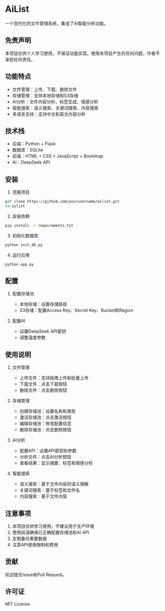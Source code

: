 # AiList

一个现代化的文件管理系统，集成了AI智能分析功能。

## 免责声明

本项目仅供个人学习使用，不保证功能实现。使用本项目产生的任何问题，作者不承担任何责任。

## 功能特点

- 文件管理：上传、下载、删除文件
- 存储管理：支持本地存储和S3存储
- AI分析：文件内容分析、标签生成、情感分析
- 智能搜索：语义搜索、关键词搜索、内容搜索
- 多语言支持：支持中文和英文内容分析

## 技术栈

- 后端：Python + Flask
- 数据库：SQLite
- 前端：HTML + CSS + JavaScript + Bootstrap
- AI：DeepSeek API

## 安装

1. 克隆项目
```bash
git clone https://github.com/yourusername/ailist.git
cd ailist
```

2. 安装依赖
```bash
pip install -r requirements.txt
```

3. 初始化数据库
```bash
python init_db.py
```

4. 运行应用
```bash
python app.py
```

## 配置

1. 配置存储池
   - 本地存储：设置存储路径
   - S3存储：配置Access Key、Secret Key、Bucket和Region

2. 配置AI
   - 设置DeepSeek API密钥
   - 调整温度参数

## 使用说明

1. 文件管理
   - 上传文件：支持拖拽上传和批量上传
   - 下载文件：点击下载按钮
   - 删除文件：点击删除按钮

2. 存储管理
   - 创建存储池：设置名称和类型
   - 激活存储池：点击激活按钮
   - 编辑存储池：修改配置信息
   - 删除存储池：点击删除按钮

3. AI分析
   - 配置API：设置API密钥和参数
   - 分析文件：点击AI分析按钮
   - 查看结果：显示摘要、标签和情感分析

4. 智能搜索
   - 语义搜索：基于文件内容的语义理解
   - 关键词搜索：基于标签和文件名
   - 内容搜索：基于文件内容

## 注意事项

1. 本项目仅供学习使用，不建议用于生产环境
2. 使用前请确保已正确配置存储池和AI API
3. 定期备份重要数据
4. 注意API使用限制和费用

## 贡献

欢迎提交Issue和Pull Request。

## 许可证

MIT License 
